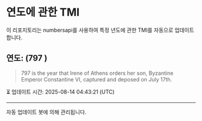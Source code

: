 
# 연도에 관한 TMI

이 리포지토리는 numbersapi를 사용하여 특정 년도에 관한 TMI를 자동으로 업데이트합니다.

## 연도: (797 )
> 797 is the year that Irene of Athens orders her son, Byzantine Emperor Constantine VI, captured and deposed on July 17th.

⏳ 업데이트 시간: 2025-08-14 04:43:21 (UTC)

---
자동 업데이트 봇에 의해 관리됩니다.
